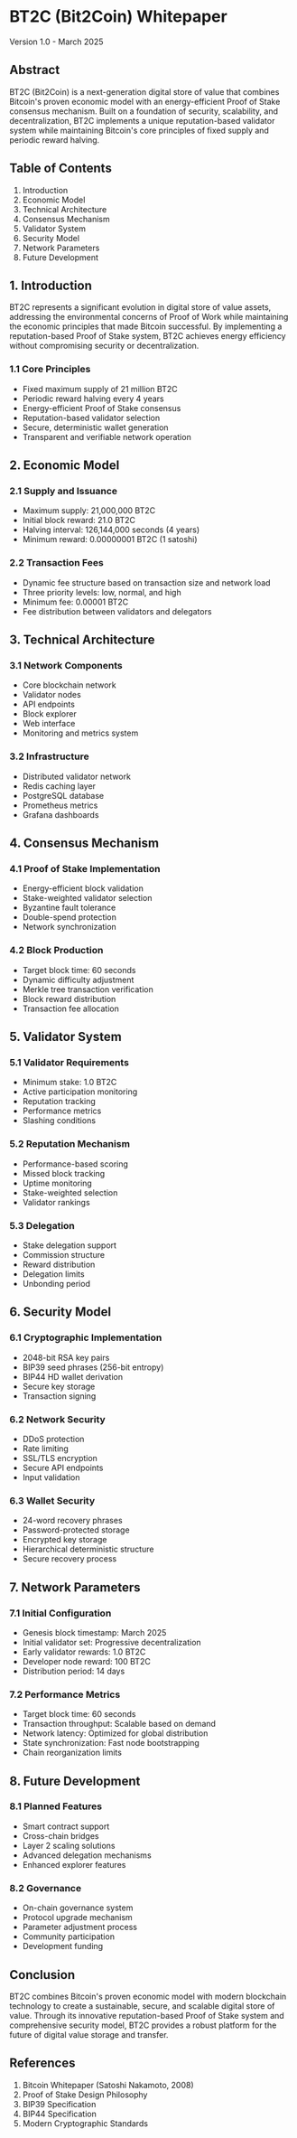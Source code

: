 # BT2C (Bit2Coin) Whitepaper
Version 1.0 - March 2025

## Abstract
BT2C (Bit2Coin) is a next-generation digital store of value that combines Bitcoin's proven economic model with an energy-efficient Proof of Stake consensus mechanism. Built on a foundation of security, scalability, and decentralization, BT2C implements a unique reputation-based validator system while maintaining Bitcoin's core principles of fixed supply and periodic reward halving.

## Table of Contents
1. Introduction
2. Economic Model
3. Technical Architecture
4. Consensus Mechanism
5. Validator System
6. Security Model
7. Network Parameters
8. Future Development

## 1. Introduction
BT2C represents a significant evolution in digital store of value assets, addressing the environmental concerns of Proof of Work while maintaining the economic principles that made Bitcoin successful. By implementing a reputation-based Proof of Stake system, BT2C achieves energy efficiency without compromising security or decentralization.

### 1.1 Core Principles
- Fixed maximum supply of 21 million BT2C
- Periodic reward halving every 4 years
- Energy-efficient Proof of Stake consensus
- Reputation-based validator selection
- Secure, deterministic wallet generation
- Transparent and verifiable network operation

## 2. Economic Model

### 2.1 Supply and Issuance
- Maximum supply: 21,000,000 BT2C
- Initial block reward: 21.0 BT2C
- Halving interval: 126,144,000 seconds (4 years)
- Minimum reward: 0.00000001 BT2C (1 satoshi)

### 2.2 Transaction Fees
- Dynamic fee structure based on transaction size and network load
- Three priority levels: low, normal, and high
- Minimum fee: 0.00001 BT2C
- Fee distribution between validators and delegators

## 3. Technical Architecture

### 3.1 Network Components
- Core blockchain network
- Validator nodes
- API endpoints
- Block explorer
- Web interface
- Monitoring and metrics system

### 3.2 Infrastructure
- Distributed validator network
- Redis caching layer
- PostgreSQL database
- Prometheus metrics
- Grafana dashboards

## 4. Consensus Mechanism

### 4.1 Proof of Stake Implementation
- Energy-efficient block validation
- Stake-weighted validator selection
- Byzantine fault tolerance
- Double-spend protection
- Network synchronization

### 4.2 Block Production
- Target block time: 60 seconds
- Dynamic difficulty adjustment
- Merkle tree transaction verification
- Block reward distribution
- Transaction fee allocation

## 5. Validator System

### 5.1 Validator Requirements
- Minimum stake: 1.0 BT2C
- Active participation monitoring
- Reputation tracking
- Performance metrics
- Slashing conditions

### 5.2 Reputation Mechanism
- Performance-based scoring
- Missed block tracking
- Uptime monitoring
- Stake-weighted selection
- Validator rankings

### 5.3 Delegation
- Stake delegation support
- Commission structure
- Reward distribution
- Delegation limits
- Unbonding period

## 6. Security Model

### 6.1 Cryptographic Implementation
- 2048-bit RSA key pairs
- BIP39 seed phrases (256-bit entropy)
- BIP44 HD wallet derivation
- Secure key storage
- Transaction signing

### 6.2 Network Security
- DDoS protection
- Rate limiting
- SSL/TLS encryption
- Secure API endpoints
- Input validation

### 6.3 Wallet Security
- 24-word recovery phrases
- Password-protected storage
- Encrypted key storage
- Hierarchical deterministic structure
- Secure recovery process

## 7. Network Parameters

### 7.1 Initial Configuration
- Genesis block timestamp: March 2025
- Initial validator set: Progressive decentralization
- Early validator rewards: 1.0 BT2C
- Developer node reward: 100 BT2C
- Distribution period: 14 days

### 7.2 Performance Metrics
- Target block time: 60 seconds
- Transaction throughput: Scalable based on demand
- Network latency: Optimized for global distribution
- State synchronization: Fast node bootstrapping
- Chain reorganization limits

## 8. Future Development

### 8.1 Planned Features
- Smart contract support
- Cross-chain bridges
- Layer 2 scaling solutions
- Advanced delegation mechanisms
- Enhanced explorer features

### 8.2 Governance
- On-chain governance system
- Protocol upgrade mechanism
- Parameter adjustment process
- Community participation
- Development funding

## Conclusion
BT2C combines Bitcoin's proven economic model with modern blockchain technology to create a sustainable, secure, and scalable digital store of value. Through its innovative reputation-based Proof of Stake system and comprehensive security model, BT2C provides a robust platform for the future of digital value storage and transfer.

## References
1. Bitcoin Whitepaper (Satoshi Nakamoto, 2008)
2. Proof of Stake Design Philosophy
3. BIP39 Specification
4. BIP44 Specification
5. Modern Cryptographic Standards
